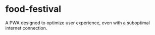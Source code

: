 # food-festival
A PWA designed to optimize user experience, even with a suboptimal internet connection.
